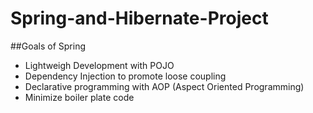 # Spring-and-Hibernate-Project

##Goals of Spring
* Lightweigh Development with POJO
* Dependency Injection to promote loose coupling
* Declarative programming with AOP (Aspect Oriented Programming)
* Minimize boiler plate code
